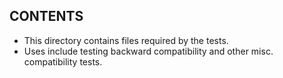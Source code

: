 ## CONTENTS

*   This directory contains files required by the tests.
*   Uses include testing backward compatibility and other misc. compatibility tests.